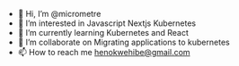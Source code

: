 - 👋 Hi, I’m @micrometre
- 👀 I’m interested in Javascript Nextjs Kubernetes
- 🌱 I’m currently learning  Kubernetes and React
- 💞️ I’m collaborate on Migrating applications to kubernetes
- 📫 How to reach me henokwehibe@gmail.com

<!---
micrometre/micrometre is a ✨ special ✨ repository because its `README.md` (this file) appears on your GitHub profile.
You can click the Preview link to take a look at your changes.
--->
